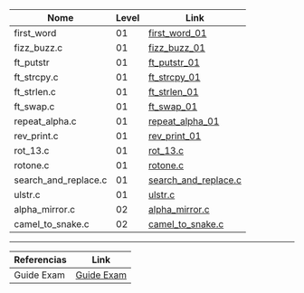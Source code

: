 


Nome | Level | Link
|---|---|---|
first_word | 01 | [first_word_01](https://github.com/PamelaRondina/learn_42/blob/main/milestone_02/exam/level%2001/first_word.c)
fizz_buzz.c | 01 | [fizz_buzz_01](https://github.com/PamelaRondina/learn_42/blob/main/milestone_02/exam/level%2001/fizz_buzz.c)
ft_putstr | 01 | [ft_putstr_01](https://github.com/PamelaRondina/learn_42/blob/main/milestone_02/exam/level%2001/ft_putstr.c)
ft_strcpy.c | 01 | [ft_strcpy_01](https://github.com/PamelaRondina/learn_42/blob/main/milestone_02/exam/level%2001/ft_strcpy.c)
ft_strlen.c | 01 | [ft_strlen_01](https://github.com/PamelaRondina/learn_42/blob/main/milestone_02/exam/level%2001/ft_strlen.c)
ft_swap.c | 01 | [ft_swap_01](https://github.com/PamelaRondina/learn_42/blob/main/milestone_02/exam/level%2001/ft_swap.c)
repeat_alpha.c | 01 | [repeat_alpha_01](https://github.com/PamelaRondina/learn_42/blob/main/milestone_02/exam/level%2001/repeat_alpha.c)
rev_print.c | 01 | [rev_print_01](https://github.com/PamelaRondina/learn_42/blob/main/milestone_02/exam/level%2001/rev_print.c)
rot_13.c | 01 | [rot_13.c](https://github.com/PamelaRondina/learn_42/blob/main/milestone_02/exam/level%2001/rot_13.c)
rotone.c | 01 | [rotone.c](https://github.com/PamelaRondina/learn_42/blob/main/milestone_02/exam/level%2001/rotone.c)
search_and_replace.c | 01 | [search_and_replace.c](https://github.com/PamelaRondina/learn_42/blob/main/milestone_02/exam/level%2001/search_and_replace.c)
ulstr.c | 01 | [ulstr.c](https://github.com/PamelaRondina/learn_42/blob/main/milestone_02/exam/level%2001/ulstr.c)
 alpha_mirror.c | 02 | [alpha_mirror.c](https://github.com/PamelaRondina/learn_42/blob/main/milestone_02/exam/level%2002/%20alpha_mirror.c)
 camel_to_snake.c | 02 | [camel_to_snake.c]()




------------------

Referencias | Link
|---|---|
Guide Exam | [Guide Exam](https://42-cursus.gitbook.io/guide/exams/exam-rank-02)